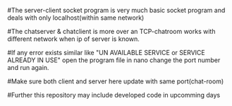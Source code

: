 #The server-client socket program is very much basic socket program and deals with only localhost(within same network)

#The chatserver & chatclient is more over an TCP-chatroom works with different network when ip of server is known.

#If any error exists similar like "UN AVAILABLE SERVICE or SERVICE ALREADY IN USE" open the program file in nano change the port number and run again.

#Make sure both client and server here update with same port(chat-room)

#Further this repository may include developed code in upcomming days
